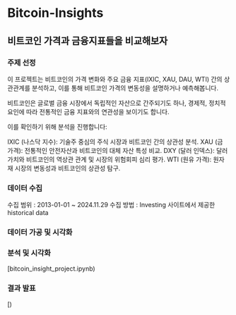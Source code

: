 # Bitcoin-Insights

## 비트코인 가격과 금융지표들을 비교해보자
### 주제 선정

이 프로젝트는 비트코인의 가격 변화와 주요 금융 지표(IXIC, XAU, DAU, WTI) 간의 상관관계를 분석하고, 이를 통해 비트코인 가격의 변동성을 설명하거나 예측해봅니다.

비트코인은 글로벌 금융 시장에서 독립적인 자산으로 간주되기도 하나, 경제적, 정치적 요인에 따라 전통적인 금융 지표와의 연관성을 보이기도 합니다.

이를 확인하기 위해 분석을 진행합니다:

IXIC (나스닥 지수): 기술주 중심의 주식 시장과 비트코인 간의 상관성 분석.
XAU (금 가격): 전통적인 안전자산과 비트코인의 대체 자산 특성 비교.
DXY (달러 인덱스): 달러 가치와 비트코인의 역상관 관계 및 시장의 위험회피 심리 평가.
WTI (원유 가격): 원자재 시장의 변동성과 비트코인의 상관성 탐구.

### 데이터 수집

수집 범위 : 2013-01-01 ~ 2024.11.29
수집 방법 : Investing 사이트에서 제공한 historical data


### 데이터 가공 및 시각화



### 분석 및 시각화
[bitcoin_insight_project.ipynb)

### 결과 발표

[)
